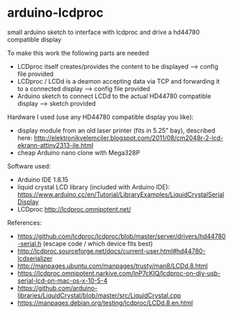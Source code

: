 # arduino-lcdproc
small arduino sketch to interface with lcdproc and drive a hd44780 compatible display

To make this work the following parts are needed
- LCDproc itself creates/provides the content to be displayed --> config file provided
- LCDproc / LCDd is a deamon accepting data via TCP and forwarding it to a connected display --> config file provided
- Arduino sketch to connect LCDd to the actual HD44780 compatible display --> sketch provided

Hardware I used (use any HD44780 compatible display you like):
- display module from an old laser printer (fits in 5.25" bay), described here: http://elektronikvelemciler.blogspot.com/2011/08/cm2048r-2-lcd-ekrann-attiny2313-ile.html
- cheap Arduino nano clone with Mega328P

Software used:
- Arduino IDE 1.8.15
- liquid crystal LCD library (included with Arduino IDE): https://www.arduino.cc/en/Tutorial/LibraryExamples/LiquidCrystalSerialDisplay
- LCDproc http://lcdproc.omnipotent.net/

References:
- https://github.com/lcdproc/lcdproc/blob/master/server/drivers/hd44780-serial.h (escape code / which device fits best)
- http://lcdproc.sourceforge.net/docs/current-user.html#hd44780-lcdserializer
- http://manpages.ubuntu.com/manpages/trusty/man8/LCDd.8.html
- https://lcdproc.omnipotent.narkive.com/lnP7cKIQ/lcdproc-on-diy-usb-serial-lcd-on-mac-os-x-10-5-4
- https://github.com/arduino-libraries/LiquidCrystal/blob/master/src/LiquidCrystal.cpp
- https://manpages.debian.org/testing/lcdproc/LCDd.8.en.html
